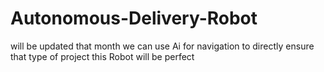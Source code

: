 # Autonomous-Delivery-Robot

will be updated that month
we can use Ai 
for navigation 
to directly ensure that type of project 
this Robot will be perfect 